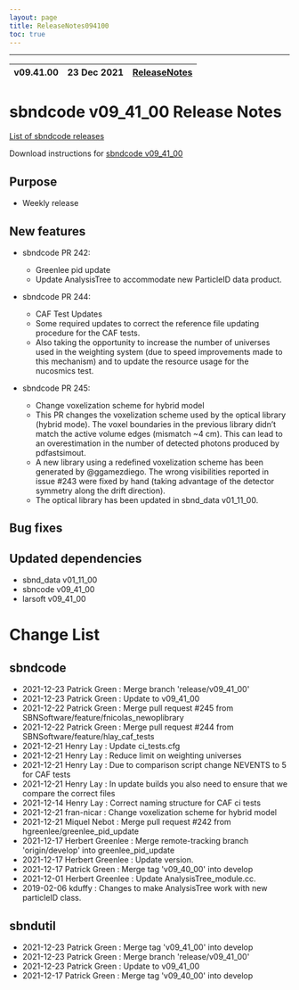 ```yaml
---
layout: page
title: ReleaseNotes094100
toc: true
---
```


-----------------------------------------------------------------------------
| v09.41.00 | 23 Dec 2021 | [ReleaseNotes](ReleaseNotes094100.html) |
| --- | --- | --- |



sbndcode v09_41_00 Release Notes
=======================================================================================

[List of sbndcode releases](List_of_SBND_code_releases.html)

Download instructions for [sbndcode v09_41_00](http://scisoft.fnal.gov/scisoft/bundles/sbnd/v09_41_00/sbndcode-v09_41_00.html)

Purpose
---------------------------------------------------

* Weekly release

New features
---------------------------------------------------

* sbndcode PR 242:
  * Greenlee pid update
  * Update AnalysisTree to accommodate new ParticleID data product.

* sbndcode PR 244:
  * CAF Test Updates
  * Some required updates to correct the reference file updating procedure for the CAF tests.
  * Also taking the opportunity to increase the number of universes used in the weighting system (due to speed improvements made to this mechanism) and to update the resource usage for the nucosmics test.

* sbndcode PR 245:
  * Change voxelization scheme for hybrid model
  * This PR changes the voxelization scheme used by the optical library (hybrid mode). The voxel boundaries in the previous library didn’t match the active volume edges (mismatch ~4 cm). This can lead to an overestimation in the number of detected photons produced by pdfastsimout.
  * A new library using a redefined voxelization scheme has been generated by @ggamezdiego. The wrong visibilities reported in issue #243 were fixed by hand (taking advantage of the detector symmetry along the drift direction).
  * The optical library has been updated in sbnd_data v01_11_00.

Bug fixes
---------------------------------------------------

Updated dependencies
---------------------------------------------------

* sbnd_data v01_11_00
* sbncode v09_41_00
* larsoft v09_41_00

Change List
==========================================

sbndcode
---------------------------------------------------

* 2021-12-23  Patrick Green : Merge branch 'release/v09_41_00'
* 2021-12-23  Patrick Green : Update to v09_41_00
* 2021-12-22  Patrick Green : Merge pull request #245 from SBNSoftware/feature/fnicolas_newoplibrary
* 2021-12-22  Patrick Green : Merge pull request #244 from SBNSoftware/feature/hlay_caf_tests
* 2021-12-21  Henry Lay : Update ci_tests.cfg
* 2021-12-21  Henry Lay : Reduce limit on weighting universes
* 2021-12-21  Henry Lay : Due to comparison script change NEVENTS to 5 for CAF tests
* 2021-12-21  Henry Lay : In update builds you also need to ensure that we compare the correct files
* 2021-12-14  Henry Lay : Correct naming structure for CAF ci tests
* 2021-12-21  fran-nicar : Change voxelization scheme for hybrid model
* 2021-12-21  Miquel Nebot : Merge pull request #242 from hgreenlee/greenlee_pid_update
* 2021-12-17  Herbert Greenlee : Merge remote-tracking branch 'origin/develop' into greenlee_pid_update
* 2021-12-17  Herbert Greenlee : Update version.
* 2021-12-17  Patrick Green : Merge tag 'v09_40_00' into develop
* 2021-12-01  Herbert Greenlee : Update AnalysisTree_module.cc.
* 2019-02-06  kduffy : Changes to make AnalysisTree work with new particleID class.

sbndutil
---------------------------------------------------

* 2021-12-23  Patrick Green : Merge tag 'v09_41_00' into develop
* 2021-12-23  Patrick Green : Merge branch 'release/v09_41_00'
* 2021-12-23  Patrick Green : Update to v09_41_00
* 2021-12-17  Patrick Green : Merge tag 'v09_40_00' into develop
